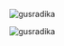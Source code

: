 <p align="left"> <img src="https://komarev.com/ghpvc/?username=gusradika&label=Profile%20views&color=0e75b6&style=flat" alt="gusradika" /> </p>

<p><img align="center" src="https://github-readme-streak-stats.herokuapp.com/?user=gusradika&" alt="gusradika" /></p>
